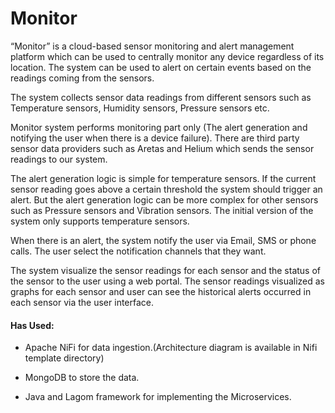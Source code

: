 # Monitor

“Monitor” is a cloud-based sensor monitoring and alert management platform which can be used
to centrally monitor any device regardless of its location. The system can be used to alert on
certain events based on the readings coming from the sensors.

The system collects sensor data readings from different sensors such as
Temperature sensors, Humidity sensors, Pressure sensors etc.

Monitor system performs monitoring part only (The alert generation and notifying the user when
there is a device failure). There are third party sensor data providers such as Aretas and Helium
which sends the sensor readings to our system.

The alert generation logic is simple for temperature sensors. If the current sensor reading goes
above a certain threshold the system should trigger an alert. But the alert generation logic can
be more complex for other sensors such as Pressure sensors and Vibration sensors. The initial
version of the system only supports temperature sensors.

When there is an alert, the system notify the user via Email, SMS or phone calls. The
user select the notification channels that they want.

The system visualize the sensor readings for each sensor and the status of the sensor to
the user using a web portal. The sensor readings visualized as graphs for each
sensor and user can see the historical alerts occurred in each sensor via the user
interface.


#### Has Used:

* Apache NiFi for data ingestion.(Architecture diagram is available in Nifi template directory)

* MongoDB to store the data.

* Java and Lagom framework for implementing the Microservices.
